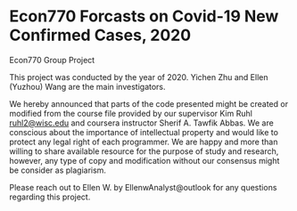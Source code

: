# Econ770  Forcasts on Covid-19 New Confirmed Cases, 2020
Econ770 Group Project

This project was conducted by the year of 2020. Yichen Zhu and Ellen (Yuzhou) Wang are the main investigators.

We hereby announced that parts of the code presented might be created or modified from the course file provided by our supervisor Kim Ruhl <ruhl2@wisc.edu> and coursera instructor Sherif A. Tawfik Abbas. We are conscious about the importance of intellectual property and would like to protect any legal right of each programmer. We are happy and more than willing to share available resource for the purpose of study and research, however, any type of copy and modification without our consensus might be consider as plagiarism.

Please reach out to Ellen W. by EllenwAnalyst@outlook for any questions regarding this project.

